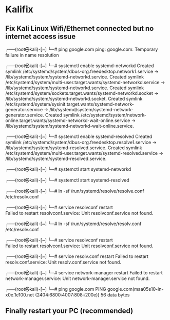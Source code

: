 # Kalifix
## Fix Kali Linux Wifi/Ethernet connected but no internet access issue

┌──(root㉿kali)-[~]
└─# ping google.com
ping: google.com: Temporary failure in name resolution
                                                                             
┌──(root㉿kali)-[~]
└─# systemctl enable systemd-networkd
Created symlink /etc/systemd/system/dbus-org.freedesktop.network1.service → /lib/systemd/system/systemd-networkd.service.
Created symlink /etc/systemd/system/multi-user.target.wants/systemd-networkd.service → /lib/systemd/system/systemd-networkd.service.
Created symlink /etc/systemd/system/sockets.target.wants/systemd-networkd.socket → /lib/systemd/system/systemd-networkd.socket.
Created symlink /etc/systemd/system/sysinit.target.wants/systemd-network-generator.service → /lib/systemd/system/systemd-network-generator.service.
Created symlink /etc/systemd/system/network-online.target.wants/systemd-networkd-wait-online.service → /lib/systemd/system/systemd-networkd-wait-online.service.
                                                                                                                                                                                                                                            
┌──(root㉿kali)-[~]
└─# systemctl enable systemd-resolved
Created symlink /etc/systemd/system/dbus-org.freedesktop.resolve1.service → /lib/systemd/system/systemd-resolved.service.
Created symlink /etc/systemd/system/multi-user.target.wants/systemd-resolved.service → /lib/systemd/system/systemd-resolved.service.
                                                                                                                                                                                                                                            
┌──(root㉿kali)-[~]
└─# systemctl start systemd-networkd
                                                                                                                                                                                                                                            
┌──(root㉿kali)-[~]
└─# systemctl start systemd-resolved
                                                                                                                                                                                                                                            
┌──(root㉿kali)-[~]
└─# ln -sf /run/systemd/resolve/resolve.conf /etc/resolv.conf
                                                                                                                                                                                                                                            
┌──(root㉿kali)-[~]
└─# service resolvconf restart      
Failed to restart resolvconf.service: Unit resolvconf.service not found.
                                                                                                                                                                                                                                            
┌──(root㉿kali)-[~]
└─# ln -sf /run/systemd/resolve/resolv.conf /etc/resolv.conf 
                                                                                                                                                                                                                                            
┌──(root㉿kali)-[~]
└─# service resolvconf restart                              
Failed to restart resolvconf.service: Unit resolvconf.service not found.
                                                                                                                                                                                                                                            
┌──(root㉿kali)-[~]
└─# service resolv.conf restart
Failed to restart resolv.conf.service: Unit resolv.conf.service not found.
                                                                                                                                                                                                                                            
┌──(root㉿kali)-[~]
└─# service network-manager restart
Failed to restart network-manager.service: Unit network-manager.service not found.
                                                                                                                                                                                                                                            
┌──(root㉿kali)-[~]
└─# ping google.com
PING google.com(maa05s10-in-x0e.1e100.net (2404:6800:4007:808::200e)) 56 data bytes

## Finally restart your PC (recommended)
